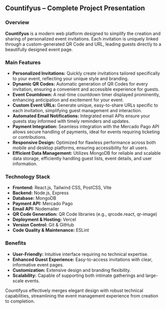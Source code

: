 ## Countifyus – Complete Project Presentation

### Overview

**Countifyus** is a modern web platform designed to simplify the creation and sharing of personalized event invitations. Each invitation is uniquely linked through a custom-generated QR Code and URL, leading guests directly to a beautifully designed event page.

### Main Features

* **Personalized Invitations:** Quickly create invitations tailored specifically to your event, reflecting your unique style and branding.
* **Dynamic QR Codes:** Automatic generation of QR Codes for every invitation, ensuring a convenient and accessible experience for guests.
* **Event Countdown:** A real-time countdown timer displayed prominently, enhancing anticipation and excitement for your event.
* **Custom Event URLs:** Generate unique, easy-to-share URLs specific to each invitation, simplifying guest management and interaction.
* **Automated Email Notifications:** Integrated email APIs ensure your guests stay informed with timely reminders and updates.
* **Payment Integration:** Seamless integration with the Mercado Pago API allows secure handling of payments, ideal for events requiring ticketing or contributions.
* **Responsive Design:** Optimized for flawless performance across both mobile and desktop platforms, ensuring accessibility for all users.
* **Efficient Data Management:** Utilizes MongoDB for reliable and scalable data storage, efficiently handling guest lists, event details, and user information.

### Technology Stack

* **Frontend:** React.js, Tailwind CSS, PostCSS, Vite
* **Backend:** Node.js, Express
* **Database:** MongoDB
* **Payment API:** Mercado Pago
* **Email API:** Nodemailer 
* **QR Code Generation:** QR Code libraries (e.g., qrcode.react, qr-image)
* **Deployment & Hosting:** Vercel
* **Version Control:** Git & GitHub
* **Code Quality & Maintenance:** ESLint

### Benefits

* **User-Friendly:** Intuitive interface requiring no technical expertise.
* **Enhanced Guest Experience:** Easy-to-access invitations with clear, informative event pages.
* **Customization:** Extensive design and branding flexibility.
* **Scalability:** Capable of supporting both intimate gatherings and large-scale events.

Countifyus effectively merges elegant design with robust technical capabilities, streamlining the event management experience from creation to completion.
